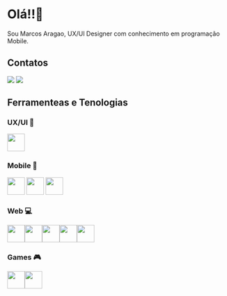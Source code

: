 <h1> Olá!!👋 </h1>

<p>Sou Marcos Aragao, UX/UI Designer com conhecimento em programação Mobile. </p>

<h2>Contatos</h2> 
<div>
<a href="https://behance.net/marcosaragao" target="_blank"> <img loading="lazy" src="https://img.shields.io/badge/-Behance-ffffff?style=for-the-badge&logo=behance&logoColor=black" target="_blank"></a> 
<a href="https://www.linkedin.com/in/marcos-aragão-353134203" target="_blank"><img loading="lazy" src="https://img.shields.io/badge/-LinkedIn-%230077B5?style=for-the-badge&logo=linkedin&logoColor=white" target="_blank"></a>
</div>

<h2>Ferramenteas e Tenologias</h2>

<h3>UX/UI 🎨</h3>
<img loading="lazy" src="https://cdn.jsdelivr.net/gh/devicons/devicon/icons/figma/figma-original.svg" width="40" height="40"/>

<h3>Mobile 📱</h3>
<div>
<img loading="lazy" src="https://cdn.jsdelivr.net/gh/devicons/devicon/icons/react/react-original.svg" width="40" height="40"/> <img loading="lazy" src="https://cdn.jsdelivr.net/gh/devicons/devicon/icons/kotlin/kotlin-original.svg" width="40" height="40"/> <img loading="lazy" src="https://cdn.jsdelivr.net/gh/devicons/devicon/icons/flutter/flutter-original.svg" width="40" height="40"/>
</div>

<h3>Web 💻</h3>
<div>
<img loading="lazy" src="https://cdn.jsdelivr.net/gh/devicons/devicon/icons/html5/html5-original.svg" width="40" height="40"/><img loading="lazy" src="https://cdn.jsdelivr.net/gh/devicons/devicon/icons/css3/css3-original.svg" width="40" height="40"/><img loading="lazy" src="https://cdn.jsdelivr.net/gh/devicons/devicon/icons/javascript/javascript-original.svg" width="40" height="40"/><img loading="lazy" src="https://cdn.jsdelivr.net/gh/devicons/devicon/icons/angular/angular-original.svg" width="40" height="40"/><img loading="lazy" src="https://cdn.jsdelivr.net/gh/devicons/devicon/icons/react/react-original.svg" width="40" height="40"/>
  </div>
<h3>Games 🎮 </h3>
<div>
<img loading="lazy" src="https://cdn.jsdelivr.net/gh/devicons/devicon/icons/unity/unity-original.svg" width="40" height="40"/><img loading="lazy" src="https://cdn.jsdelivr.net/gh/devicons/devicon/icons/csharp/csharp-original.svg" width="40" height="40"/>
</div>

